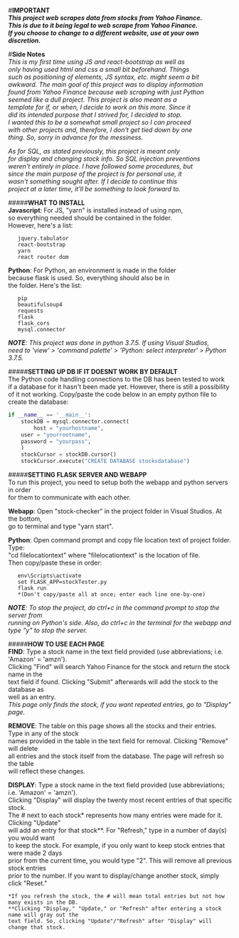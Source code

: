 #**IMPORTANT**  
*__This project web scrapes data from stocks from Yahoo Finance.  
This is due to it being legal to web scrape from Yahoo Finance.  
If you choose to change to a different website, use at your own  
discretion.__*  

#**Side Notes**  
*This is my first time using JS and react-bootstrap as well as  
only having used html and css a small bit beforehand. Things  
such as positioning of elements, JS syntax, etc. might seem a bit  
awkward. The main goal of this project was to display information  
found from Yahoo Finance because web scraping with just Python  
seemed like a dull project. This project is also meant as a  
template for if, or when, I decide to work on this more. Since it  
did its intended purpose that I strived for, I decided to stop.  
I wanted this to be a somewhat small project so I can proceed  
with other projects and, therefore, I don't get tied down by one  
thing. So, sorry in advance for the messiness.*  
  
*As for SQL, as stated previously, this project is meant only  
for display and changing stock info. So SQL injection preventions  
weren't entirely in place. I have followed some procedures, but  
since the main purpose of the project is for personal use, it  
wasn't something sought after. If I decide to continue this  
project at a later time, it'll be something to look forward to.*  
  
#####**WHAT TO INSTALL**  
**Javascript**: For JS, "yarn" is installed instead of using npm,  
so everything needed should be contained in the folder.  
However, here's a list:  
```
   jquery.tabulator  
   react-bootstrap  
   yarn  
   react router dom
```
  
**Python**: For Python, an environment is made in the folder  
because flask is used. So, everything should also be in  
the folder. Here's the list:  
```
   pip
   beautifulsoup4
   requests
   flask
   flask_cors
   mysql.connector
```
  
*__NOTE__: This project was done in python 3.7.5. If using Visual Studios,  
need to 'view' > 'command palette' > 'Python: select interpreter' > Python 3.7.5.*  
  
#####**SETTING UP DB IF IT DOESNT WORK BY DEFAULT**  
The Python code handling connections to the DB has been tested to work  
if a database for it hasn't been made yet. However, there is still a possibility  
of it not working. Copy/paste the code below in an empty python file to create the database:  
  
```python
if __name__ == '__main__':
    stockDB = mysql.connector.connect(
        host = "yourhostname",
	user = "yourrootname",
	password = "yourpass",
    )
    stockCursor = stockDB.cursor()
    stockCursor.execute("CREATE DATABASE stocksdatabase")
```
  
#####**SETTING FLASK SERVER AND WEBAPP**  
To run this project, you need to setup both the webapp and python servers in order  
for them to communicate with each other.  
  
**Webapp**: Open "stock-checker" in the project folder in Visual Studios. At the bottom,  
	go to terminal and type "yarn start".  
  
**Python**: Open command prompt and copy file location text of project folder. Type:  
	"cd filelocationtext" where "filelocationtext" is the location of file.  
	Then copy/paste these in order:
```
   env\Scripts\activate
   set FLASK_APP=stockTester.py
   flask run
   *(Don't copy/paste all at once; enter each line one-by-one)
```
  
*__NOTE__:  To stop the project, do ctrl+c in the command prompt to stop the server from  
	running on Python's side. Also, do ctrl+c in the terminal for the webapp and  
	type "y" to stop the server.*  
  
#####**HOW TO USE EACH PAGE**  
**FIND**: 	Type a stock name in the text field provided (use abbreviations; i.e. 'Amazon' = 'amzn').  
	Clicking "Find" will search Yahoo Finance for the stock and return the stock name in the  
	text field if found. Clicking "Submit" afterwards will add the stock to the database as  
	well as an entry.  
	*This page only finds the stock, if you want repeated entries, go to "Display" page.*  
  
**REMOVE**:	The table on this page shows all the stocks and their entries. Type in any of the stock  
	names provided in the table in the text field for removal. Clicking "Remove" will delete  
	all entries and the stock itself from the database. The page will refresh so the table  
	will reflect these changes.  
  
**DISPLAY**: Type a stock name in the text field provided (use abbreviations; i.e. 'Amazon' = 'amzn').  
	 Clicking "Display" will display the twenty most recent entries of that specific stock.   
	 The # next to each stock* represents how many entries were made for it. Clicking "Update"  
	 will add an entry for that stock**. For "Refresh," type in a number of day(s) you would want  
	 to keep the stock. For example, if you only want to keep stock entries that were made 2 days  
	 prior from the current time, you would type "2". This will remove all previous stock entries  
	 prior to the number. If you want to display/change another stock, simply click "Reset."  
  	
	*If you refresh the stock, the # will mean total entries but not how many exists in the DB.  
	**Clicking "Display," "Update," or "Refresh" after entering a stock name will gray out the  
	text field. So, clicking "Update"/"Refresh" after "Display" will change that stock.  
